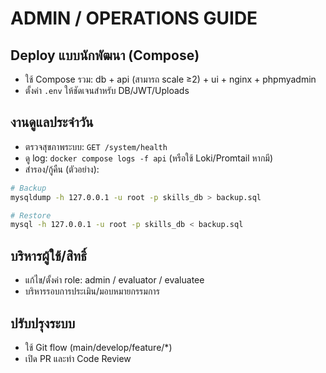# ADMIN / OPERATIONS GUIDE

## Deploy แบบนักพัฒนา (Compose)
- ใช้ Compose รวม: db + api (สามารถ scale ≥2) + ui + nginx + phpmyadmin
- ตั้งค่า `.env` ให้ชัดเจนสำหรับ DB/JWT/Uploads

## งานดูแลประจำวัน
- ตรวจสุขภาพระบบ: `GET /system/health`
- ดู log: `docker compose logs -f api` (หรือใช้ Loki/Promtail หากมี)
- สำรอง/กู้คืน (ตัวอย่าง):
```bash
# Backup
mysqldump -h 127.0.0.1 -u root -p skills_db > backup.sql

# Restore
mysql -h 127.0.0.1 -u root -p skills_db < backup.sql
```

## บริหารผู้ใช้/สิทธิ์
- แก้ไข/ตั้งค่า role: admin / evaluator / evaluatee
- บริหารรอบการประเมิน/มอบหมายกรรมการ

## ปรับปรุงระบบ
- ใช้ Git flow (main/develop/feature/*)
- เปิด PR และทำ Code Review